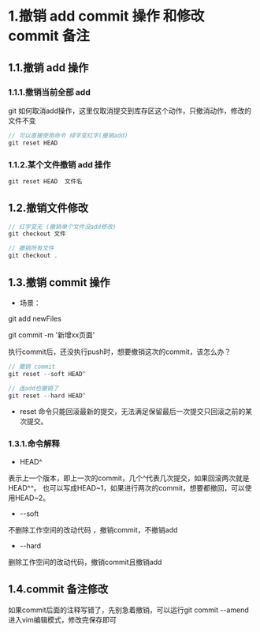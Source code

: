# 1.撤销 add commit 操作 和修改 commit 备注

## 1.1.撤销 add 操作

### 1.1.1.撤销当前全部 add

git 如何取消add操作，这里仅取消提交到库存区这个动作，只撤消动作，修改的文件不变

```js
// 可以直接使用命令 绿字变红字(撤销add)
git reset HEAD
```

### 1.1.2.某个文件撤销 add 操作

```js
git reset HEAD  文件名
```

## 1.2.撤销文件修改

```js
// 红字变无 (撤销单个文件没add修改)
git checkout 文件

// 撤销所有文件
git checkout . 
```

## 1.3.撤销 commit 操作

* 场景：

git add newFiles

git commit -m '新增xx页面'

执行commit后，还没执行push时，想要撤销这次的commit，该怎么办？

```js
// 撤销 commit 
git reset --soft HEAD^

// 连add也撤销了
git reset --hard HEAD^
```

* reset 命令只能回滚最新的提交，无法满足保留最后一次提交只回滚之前的某次提交。

### 1.3.1.命令解释

* HEAD^

表示上一个版本，即上一次的commit，几个^代表几次提交，如果回滚两次就是HEAD^^。
也可以写成HEAD~1，如果进行两次的commit，想要都撤回，可以使用HEAD~2。

* --soft

不删除工作空间的改动代码 ，撤销commit，不撤销add

* --hard

删除工作空间的改动代码，撤销commit且撤销add

## 1.4.commit 备注修改

如果commit后面的注释写错了，先别急着撤销，可以运行git commit --amend
进入vim编辑模式，修改完保存即可
